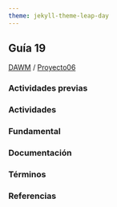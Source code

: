 ```yaml
---
theme: jekyll-theme-leap-day
---
```


## Guía 19

[DAWM](/DAWM/) / [Proyecto06](/DAWM/proyectos/2023/proyecto06)

### Actividades previas

### Actividades

### Fundamental

### Documentación

### Términos

### Referencias
